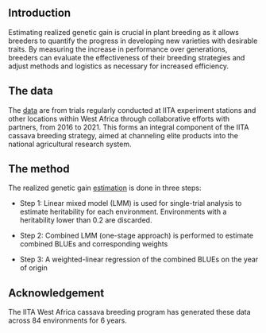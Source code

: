 
## Introduction

Estimating realized genetic gain is crucial in plant breeding as it
allows breeders to quantify the progress in developing new varieties
with desirable traits. By measuring the increase in performance over
generations, breeders can evaluate the effectiveness of their breeding
strategies and adjust methods and logistics as necessary for increased
efficiency.

## The data

The [data](./data) are from trials regularly conducted at IITA
experiment stations and other locations within West Africa through
collaborative efforts with partners, from 2016 to 2021. This forms an
integral component of the IITA cassava breeding strategy, aimed at
channeling elite products into the national agricultural research
system.

## The method

The realized genetic gain [estimation](./realized_genetic_gain.R) is
done in three steps:

- Step 1: Linear mixed model (LMM) is used for single-trial analysis to
  estimate heritability for each environment. Environments with a
  heritability lower than 0.2 are discarded.

- Step 2: Combined LMM (one-stage approach) is performed to estimate
  combined BLUEs and corresponding weights

- Step 3: A weighted-linear regression of the combined BLUEs on the year
  of origin

## Acknowledgement

The IITA West Africa cassava breeding program has generated these data
across 84 environments for 6 years.
